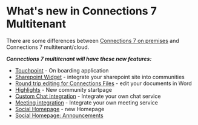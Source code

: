# What's new in Connections 7 Multitenant

There are some differences between [Connections 7 on premises](https://help.hcltechsw.com/connections/v7/user/eucommon/r_eucommon_whats_new.html) and Connections 7 multitenant/cloud.

***Connections 7 multitenant will have these new features:***

- [Touchpoint](touchpoint.md) - On boarding application
- [Sharepoint Widget](sharepoint.md) - integrate your sharepoint site into communities
- [Round trip editing for Connections Files](round-trip-edit.md) - edit your documents in Word
- [Highlights](highlights.md) - New community startpage
- [Custom Chat integration](chat.md) - Integrate your own chat service
- [Meeting integration](meeting.md) - Integrate your own meeting service
- [Social Homepage](connections-social-homepage.md) - new Homepage
- [Social Homepage: Announcements](announcements.md)
